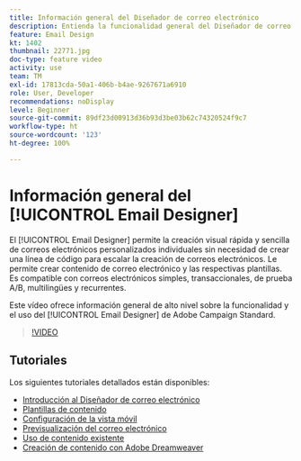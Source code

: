 ```yaml
---
title: Información general del Diseñador de correo electrónico
description: Entienda la funcionalidad general del Diseñador de correo electrónico y cómo diseñar un correo electrónico desde cero.
feature: Email Design
kt: 1402
thumbnail: 22771.jpg
doc-type: feature video
activity: use
team: TM
exl-id: 17813cda-50a1-406b-b4ae-9267671a6910
role: User, Developer
recommendations: noDisplay
level: Beginner
source-git-commit: 89df23d00913d36b93d3be03b62c74320524f9c7
workflow-type: ht
source-wordcount: '123'
ht-degree: 100%

---
```


# Información general del [!UICONTROL Email Designer]

El [!UICONTROL Email Designer] permite la creación visual rápida y sencilla de correos electrónicos personalizados individuales sin necesidad de crear una línea de código para escalar la creación de correos electrónicos. Le permite crear contenido de correo electrónico y las respectivas plantillas. Es compatible con correos electrónicos simples, transaccionales, de prueba A/B, multilingües y recurrentes.

Este vídeo ofrece información general de alto nivel sobre la funcionalidad y el uso del [!UICONTROL Email Designer] de Adobe Campaign Standard.

>[!VIDEO](https://video.tv.adobe.com/v/22771?quality=12&learn=on)

## Tutoriales

Los siguientes tutoriales detallados están disponibles:

* [Introducción al Diseñador de correo electrónico](/help/designing-content/email-designer/getting-started-with-the-email-designer.md)
* [Plantillas de contenido](/help/designing-content/email-designer/email-content-templates.md)
* [Configuración de la vista móvil](/help/designing-content/email-designer/configure-the-mobile-view.md)
* [Previsualización del correo electrónico](/help/designing-content/email-designer/preview-your-email.md)
* [Uso de contenido existente](/help/designing-content/email-designer/working-with-existing-content.md)
* [Creación de contenido con Adobe Dreamweaver](/help/designing-content/email-designer/dreamweaver-integration.md)
